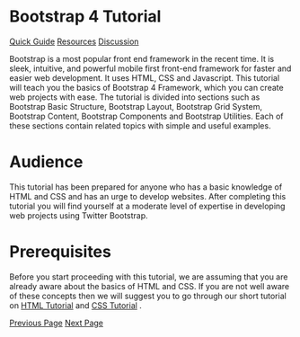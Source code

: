 # Bootstrap 4 Tutorial
[Quick Guide](../bootstrap4/bootstrap4_quick_guide.md)
[Resources](../bootstrap4/bootstrap4_useful_resources.md)
[Discussion](../bootstrap4/bootstrap4_discussion.md)

Bootstrap is a most popular front end framework in the recent time. It is sleek, intuitive, and powerful mobile first front-end framework for faster and easier web development. It uses HTML, CSS and Javascript. This tutorial will teach you the basics of Bootstrap 4 Framework, which you can create web projects with ease. The tutorial is divided into sections such as Bootstrap Basic Structure, Bootstrap Layout, Bootstrap Grid System, Bootstrap Content, Bootstrap Components and Bootstrap Utilities. Each of these sections contain related topics with simple and useful examples.

# Audience
This tutorial has been prepared for anyone who has a basic knowledge of HTML and CSS and has an urge to develop websites. After completing this tutorial you will find yourself at a moderate level of expertise in developing web projects using Twitter Bootstrap.

# Prerequisites
Before you start proceeding with this tutorial, we are assuming that you are already aware about the basics of HTML and CSS. If you are not well aware of these concepts then we will suggest you to go through our short tutorial on [HTML Tutorial](/html/index.htm)  and [CSS Tutorial](/css/index.htm) .


[Previous Page](../bootstrap4/index.md) [Next Page](../bootstrap4/bootstrap4_overview.md) 
